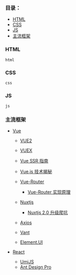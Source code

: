 
### 目录：

- [HTML](#HTML)
- [CSS](#CSS)
- [JS](#JS)
- [主流框架](#主流框架)

### HTML
    html
### CSS
    css

### JS
    js
### 主流框架

- [Vue](https://cn.vuejs.org/)
    - [VUE2](https://cn.vuejs.org/v2/api/index.html) 
    - [VUEX](https://vuex.vuejs.org/zh/) 
    - [Vue SSR 指南](https://ssr.vuejs.org/zh/) 
    - [Vue.js 技术揭秘](https://ustbhuangyi.github.io/vue-analysis/) 
    - [Vue-Router](https://router.vuejs.org/zh/)
        - [Vue-Router 实现原理](https://juejin.im/post/5b10b46df265da6e2a08a724?utm_source=gold_browser_extension)

    - [Nuxtjs](https://www.nuxtjs.cn/guide)
        - [Nuxtjs 2.0 升级爬坑](http://jartto.wang/2019/04/23/update-nuxt2-0/)
    - [Axios](https://www.jianshu.com/p/df464b26ae58)

    - [Vant](https://youzan.github.io/vant/#/zh-CN/) 
    - [Element.UI](http://element.eleme.io/#/zh-CN/guide/design) 

- [React](https://zh-hans.reactjs.org/docs/getting-started.html)

    - [UmiJS](https://umijs.org/zh-CN/docs/getting-started) 
    - [Ant Design Pro](https://pro.ant.design/zh-CN/docs/getting-started/) 

    
    

  
